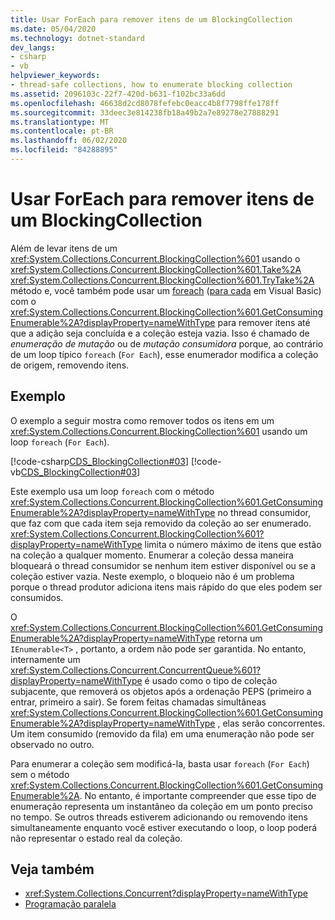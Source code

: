 ```yaml
---
title: Usar ForEach para remover itens de um BlockingCollection
ms.date: 05/04/2020
ms.technology: dotnet-standard
dev_langs:
- csharp
- vb
helpviewer_keywords:
- thread-safe collections, how to enumerate blocking collection
ms.assetid: 2096103c-22f7-420d-b631-f102bc33a6dd
ms.openlocfilehash: 46638d2cd8078fefebc0eacc4b8f7798ffe178ff
ms.sourcegitcommit: 33deec3e814238fb18a49b2a7e89278e27888291
ms.translationtype: MT
ms.contentlocale: pt-BR
ms.lasthandoff: 06/02/2020
ms.locfileid: "84288895"
---
```

# <a name="use-foreach-to-remove-items-in-a-blockingcollection"></a>Usar ForEach para remover itens de um BlockingCollection

Além de levar itens de um <xref:System.Collections.Concurrent.BlockingCollection%601> usando o <xref:System.Collections.Concurrent.BlockingCollection%601.Take%2A> <xref:System.Collections.Concurrent.BlockingCollection%601.TryTake%2A> método e, você também pode usar um [foreach](../../../csharp/language-reference/keywords/foreach-in.md) ([para cada](../../../visual-basic/language-reference/statements/for-each-next-statement.md) em Visual Basic) com o <xref:System.Collections.Concurrent.BlockingCollection%601.GetConsumingEnumerable%2A?displayProperty=nameWithType> para remover itens até que a adição seja concluída e a coleção esteja vazia. Isso é chamado de *enumeração de mutação* ou de *mutação consumidora* porque, ao contrário de um loop típico `foreach` (`For Each`), esse enumerador modifica a coleção de origem, removendo itens.

## <a name="example"></a>Exemplo

O exemplo a seguir mostra como remover todos os itens em um <xref:System.Collections.Concurrent.BlockingCollection%601> usando um loop `foreach` (`For Each`).

[!code-csharp[CDS_BlockingCollection#03](../../../../samples/snippets/csharp/VS_Snippets_Misc/cds_blockingcollection/cs/example03.cs#03)]
[!code-vb[CDS_BlockingCollection#03](../../../../samples/snippets/visualbasic/VS_Snippets_Misc/cds_blockingcollection/vb/enumeratebc.vb#03)]

Este exemplo usa um loop `foreach` com o método <xref:System.Collections.Concurrent.BlockingCollection%601.GetConsumingEnumerable%2A?displayProperty=nameWithType> no thread consumidor, que faz com que cada item seja removido da coleção ao ser enumerado. <xref:System.Collections.Concurrent.BlockingCollection%601?displayProperty=nameWithType> limita o número máximo de itens que estão na coleção a qualquer momento. Enumerar a coleção dessa maneira bloqueará o thread consumidor se nenhum item estiver disponível ou se a coleção estiver vazia. Neste exemplo, o bloqueio não é um problema porque o thread produtor adiciona itens mais rápido do que eles podem ser consumidos.

O <xref:System.Collections.Concurrent.BlockingCollection%601.GetConsumingEnumerable%2A?displayProperty=nameWithType> retorna um `IEnumerable<T>` , portanto, a ordem não pode ser garantida. No entanto, internamente um <xref:System.Collections.Concurrent.ConcurrentQueue%601?displayProperty=nameWithType> é usado como o tipo de coleção subjacente, que removerá os objetos após a ordenação PEPS (primeiro a entrar, primeiro a sair). Se forem feitas chamadas simultâneas <xref:System.Collections.Concurrent.BlockingCollection%601.GetConsumingEnumerable%2A?displayProperty=nameWithType> , elas serão concorrentes. Um item consumido (removido da fila) em uma enumeração não pode ser observado no outro.

Para enumerar a coleção sem modificá-la, basta usar `foreach` (`For Each`) sem o método <xref:System.Collections.Concurrent.BlockingCollection%601.GetConsumingEnumerable%2A>. No entanto, é importante compreender que esse tipo de enumeração representa um instantâneo da coleção em um ponto preciso no tempo. Se outros threads estiverem adicionando ou removendo itens simultaneamente enquanto você estiver executando o loop, o loop poderá não representar o estado real da coleção.

## <a name="see-also"></a>Veja também

- <xref:System.Collections.Concurrent?displayProperty=nameWithType>
- [Programação paralela](../../parallel-programming/index.md)
